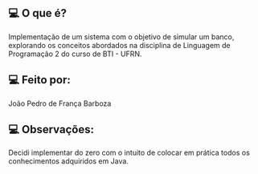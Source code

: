 <h2 id="sobre">💻 O que é?</h2>
Implementação de um sistema com o objetivo de simular um banco, explorando os conceitos abordados na disciplina de Linguagem de Programação 2 do curso de BTI - UFRN.

<h2 id="equipe">💻 Feito por:</h2>
João Pedro de França Barboza

<h2 id="observacoes">💻 Observações:</h2>
Decidi implementar do zero com o intuito de colocar em prática todos os conhecimentos adquiridos em Java.
